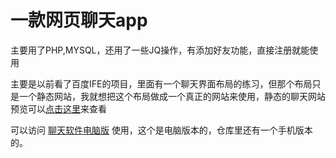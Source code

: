 # 一款网页聊天app
主要用了PHP,MYSQL，还用了一些JQ操作，有添加好友功能，直接注册就能使用

主要是以前看了百度IFE的项目，里面有一个聊天界面布局的练习，但那个布局只是一个静态网站，我就想把这个布局做成一个真正的网站来使用，静态的聊天网站预览可以[点击这里](https://a7650.github.io/baidu-ife2/)来查看

可以访问 [聊天软件电脑版](http://106.12.198.147) 使用，这个是电脑版本的，仓库里还有一个手机版本的。
